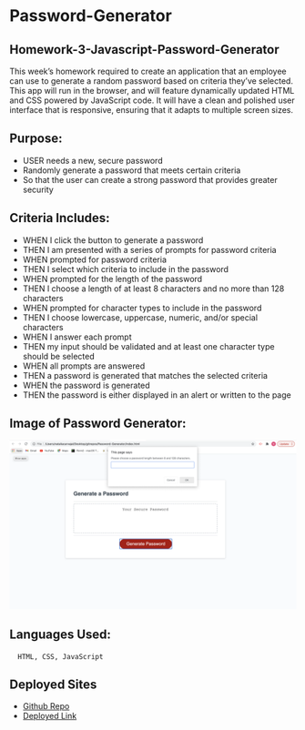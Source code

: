 # Password-Generator
## Homework-3-Javascript-Password-Generator ##

This week’s homework required to create an application that an employee can use to generate a random password based on criteria they’ve selected. 
This app will run in the browser, and will feature dynamically updated HTML and CSS powered by JavaScript code. 
It will have a clean and polished user interface that is responsive, ensuring that it adapts to multiple screen sizes.

## Purpose: ##

* USER needs a new, secure password
* Randomly generate a password that meets certain criteria
* So that the user can create a strong password that provides greater security

## Criteria Includes: ##

  * WHEN I click the button to generate a password
  * THEN I am presented with a series of prompts for password criteria
  * WHEN prompted for password criteria
  * THEN I select which criteria to include in the password
  * WHEN prompted for the length of the password
  * THEN I choose a length of at least 8 characters and no more than 128 characters
  * WHEN prompted for character types to include in the password
  * THEN I choose lowercase, uppercase, numeric, and/or special characters
  * WHEN I answer each prompt
  * THEN my input should be validated and at least one character type should be selected
  * WHEN all prompts are answered
  * THEN a password is generated that matches the selected criteria
  * WHEN the password is generated
  * THEN the password is either displayed in an alert or written to the page
  
  ## Image of Password Generator: ##
  
  ![main page of the password generator](images/password-generator-img.png)
  
  
 ## Languages Used: ##
  
      HTML, CSS, JavaScript
      
 ## Deployed Sites ##
* [Github Repo](https://github.com/natcarvajal/Password-Generator)
* [Deployed Link](https://natcarvajal.github.io/Password-Generator/)



